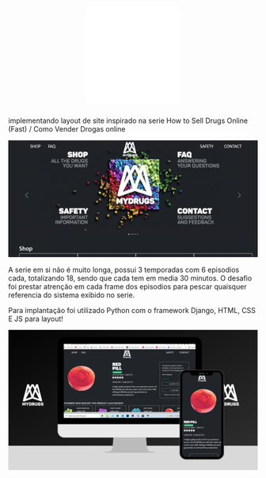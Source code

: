 


<h1 align="center">
  <img alt="mydrugs" title="LetMeAsk" src="https://github.com/Kleitomberg/mydrugs/blob/master/core/static/img/logo.png" style="width: 20vw;" /> <br>
  </h1>

implementando layout de site inspirado na serie How to Sell Drugs Online (Fast) / Como Vender Drogas online

 ![Alt Text](https://github.com/Kleitomberg/mydrugs/blob/master/core/static/img/gith/slide.gif)

A serie em si não é muito longa, possui 3 temporadas com 6 episodios cada, totalizando 18, sendo que cada tem em media 30 minutos.
O desafio foi prestar atrenção em cada frame dos episodios para pescar quaisquer referencia do sistema exibido no serie. 

Para implantação foi utilizado Python com o framework Django, HTML, CSS E JS para layout!

 <img  alt="mydrugs" title="LetMeAsk" src="https://github.com/Kleitomberg/mydrugs/blob/master/core/static/img/gith/myd.png" style="width: 90vw;" /> <br>
